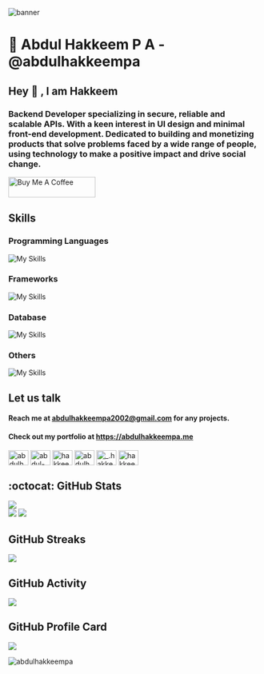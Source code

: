 ![banner](https://user-images.githubusercontent.com/92361680/215815107-1d2d1657-25e9-4910-987b-03be5dc4cd35.png)

# :bust_in_silhouette: Abdul Hakkeem P A - @abdulhakkeempa
<h2>Hey 👋 , I am Hakkeem </h2> 

### Backend Developer specializing in secure, reliable and scalable APIs. With a keen interest in UI design and minimal front-end development. Dedicated to building and monetizing products that solve problems faced by a wide range of people, using technology to make a positive impact and drive social change.

<a href="https://www.buymeacoffee.com/abdulhakkeempa" target="_blank"><img src="https://cdn.buymeacoffee.com/buttons/default-orange.png" alt="Buy Me A Coffee" height="41" width="174"></a>


## Skills
### Programming Languages
![My Skills](https://skillicons.dev/icons?i=python,c,cpp,js,java,php&theme=dark)  

### Frameworks
![My Skills](https://skillicons.dev/icons?i=html,css,latex,django,laravel,jquery,bootstrap&theme=dark)

### Database
![My Skills](https://skillicons.dev/icons?i=mysql,postgres&theme=dark&perline=10)

### Others
![My Skills](https://skillicons.dev/icons?i=azure,gcp,figma,nginx,git,github,githubactions&theme=dark&perline=10)

## Let us talk
#### Reach me at <a href="" >abdulhakkeempa2002@gmail.com</a> for any projects.
#### Check out my portfolio at <a href="" >https://abdulhakkeempa.me</a>
<p align="left">
<a href="https://twitter.com/abdulhakkeempa" target="blank"><img align="center" src="https://raw.githubusercontent.com/rahuldkjain/github-profile-readme-generator/master/src/images/icons/Social/twitter.svg" alt="abdulhakkeempa" height="30" width="40" /></a>
<a href="https://linkedin.com/in/abdul-hakkeem-pa" target="blank"><img align="center" src="https://raw.githubusercontent.com/rahuldkjain/github-profile-readme-generator/master/src/images/icons/Social/linked-in-alt.svg" alt="abdul-hakkeem-pa" height="30" width="40" /></a>
<a href="https://stackoverflow.com/users/hakkeempa" target="blank"><img align="center" src="https://raw.githubusercontent.com/rahuldkjain/github-profile-readme-generator/master/src/images/icons/Social/stack-overflow.svg" alt="hakkeempa" height="30" width="40" /></a>
<a href="https://fb.com/abdulhakkeempa" target="blank"><img align="center" src="https://raw.githubusercontent.com/rahuldkjain/github-profile-readme-generator/master/src/images/icons/Social/facebook.svg" alt="abdulhakkeempa" height="30" width="40" /></a>
<a href="https://instagram.com/_.hakkeem_" target="blank"><img align="center" src="https://raw.githubusercontent.com/rahuldkjain/github-profile-readme-generator/master/src/images/icons/Social/instagram.svg" alt="_.hakkeem_" height="30" width="40" /></a>
<a href="https://dev.to/hakkeempa" target="blank"><img align="center" src="https://raw.githubusercontent.com/rahuldkjain/github-profile-readme-generator/master/src/images/icons/Social/devto.svg" alt="hakkeempa" height="30" width="40" /></a>
</p>

## :octocat: GitHub Stats
![](https://komarev.com/ghpvc/?username=abdulhakkeempa&color=blue&style=for-the-badge)  
![](http://github-profile-summary-cards.vercel.app/api/cards/most-commit-language?username=abdulhakkeempa&theme=github_dark)
![](https://github-readme-stats.vercel.app/api?username=abdulhakkeempa&count_private=true&show_icons=true&theme=cobalt&hide_border=true)

## GitHub Streaks
![](https://github-readme-streak-stats.herokuapp.com?user=abdulhakkeempa&theme=github-dark-blue&hide_border=true)


## GitHub Activity
![](https://github-readme-activity-graph.cyclic.app/graph?username=abdulhakkeempa&theme=cobalt)

## GitHub Profile Card
![](https://github-profile-summary-cards.vercel.app/api/cards/profile-details?username=abdulhakkeempa&theme=github_dark)
<p align="left"><img src="https://github-profile-trophy.vercel.app/?username=abdulhakkeempa" alt="abdulhakkeempa" /> </p>




<!--
**hakkeempa/hakkeempa** is a ✨ _special_ ✨ repository because its `README.md` (this file) appears on your GitHub profile.

Here are some ideas to get you started:

- 🔭 I’m currently working on ...
- 🌱 I’m currently learning ...
- 👯 I’m looking to collaborate on ...
- 🤔 I’m looking for help with ...
- 💬 Ask me about ...
- 📫 How to reach me: ...
- 😄 Pronouns: ...
- ⚡ Fun fact: ...
-->
